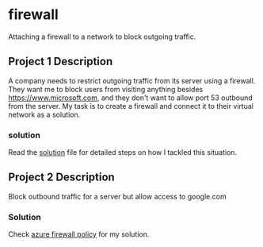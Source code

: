 # firewall
Attaching a firewall to a network to block outgoing traffic.

## Project 1 Description
A company needs to restrict outgoing traffic from its server using a firewall. They want me to block users from visiting anything besides https://www.microsoft.com, and they don't want to allow port 53 outbound from the server. My task is to create a firewall and connect it to their virtual network as a solution.
### solution
Read the [solution](solution) file for detailed steps on how I tackled this situation.

## Project 2 Description
Block outbound traffic for a server but allow access to google.com
### Solution
Check [azure firewall policy](azureFirewallPolicy.md) for my solution.


